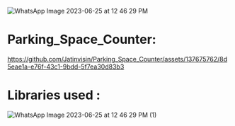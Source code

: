

![WhatsApp Image 2023-06-25 at 12 46 29 PM](https://github.com/Jatinvisin/Parking_Space_Counter/assets/137675762/69ff52cd-f2f0-422d-8463-77d1067955b4)

# Parking_Space_Counter: 

https://github.com/Jatinvisin/Parking_Space_Counter/assets/137675762/8d5eae1a-e76f-43c1-9bdd-5f7ea30d83b3





# Libraries used :

![WhatsApp Image 2023-06-25 at 12 46 29 PM (1)](https://github.com/Jatinvisin/Parking_Space_Counter/assets/137675762/25bc024b-7667-460f-b96d-92cc4c3b4d6f)

